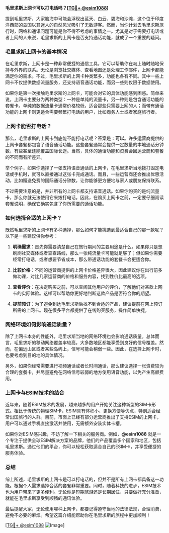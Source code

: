 **毛里求斯上网卡可以打电话吗？[[TG💪+ @esim1088](https://t.me/s/esim1088)]**

提到毛里求斯，大家脑海中可能会浮现出蓝天、白云、碧海和沙滩，这个位于印度洋西部的岛国以其迷人的自然风光吸引了无数游客。然而，当你计划去毛里求斯旅行时，网络和通讯问题可能是你不得不考虑的事情之一。尤其是对于需要打电话或者上网的人来说，毛里求斯的上网卡是否支持通话功能，就成了一个重要的疑问。

### 毛里求斯上网卡的基本情况

在毛里求斯，上网卡是一种非常便捷的通信工具，它可以帮助你在岛上随时随地保持与外界的联系。无论是浏览社交媒体、查看地图还是处理工作邮件，上网卡都能满足你的需求。不过，毛里求斯的上网卡种类繁多，功能也各有不同。其中一些上网卡不仅提供数据流量服务，还支持语音通话功能，而另一些则仅限于数据使用。

如果你是第一次接触毛里求斯的上网卡，可能会对它的具体功能感到困惑。简单来说，上网卡主要分为两种类型：一种是单纯的流量卡，另一种则是包含通话功能的套餐卡。单纯的数据流量卡通常价格较低，适合那些只需要上网的人；而带有通话功能的上网卡则更适合需要频繁打电话的用户，比如商务人士或者家庭旅行者。

### 上网卡能否打电话？

那么，毛里求斯的上网卡到底能不能打电话呢？答案是：**可以**。许多运营商提供的上网卡套餐都包含了语音通话功能。这些套餐通常会提供一定数量的本地通话分钟数，有些甚至还能覆盖国际长途。当然，具体的通话功能和资费会因运营商和套餐的不同而有所差异。

举个例子，如果你选择了一张支持语音通话的上网卡，在毛里求斯当地拨打固定电话或手机时，就可以直接通过这张卡完成通话。而且，一些运营商还会推出优惠活动，比如赠送免费的国际通话分钟数，让你能够更方便地与家人或朋友保持联系。

不过需要注意的是，并非所有的上网卡都支持语音通话。如果你购买的是纯流量卡，那么你就无法使用它来拨打电话。因此，在购买上网卡之前，一定要仔细阅读套餐说明，确保它确实包含了你所需要的通话功能。

### 如何选择合适的上网卡？

既然毛里求斯的上网卡有多种选择，那么如何才能挑选到最适合自己的那一款呢？以下是一些建议供你参考：

1. **明确需求**：首先你需要清楚自己在旅行期间的主要用途是什么。如果你只是想刷刷社交媒体或者查查路线，那么一张纯流量卡可能就足够了；但如果你需要经常打电话，或者想要节省成本，那么带通话功能的套餐卡会更适合你。

2. **比较价格**：不同的运营商提供的上网卡价格差异很大，因此建议你在出行前多做功课，对比几家运营商的价格和服务内容，找到性价比最高的选项。

3. **查看评价**：在决定购买之前，可以查阅其他用户的评价，了解他们对某款上网卡的实际体验。这样可以帮助你更好地判断这款产品是否符合你的期望。

4. **提前预订**：为了避免到达毛里求斯后找不到合适的产品，建议提前在网上预订所需的上网卡。现在很多平台都提供了在线购买服务，操作简单快捷。

### 网络环境如何影响通话质量？

除了上网卡本身的性能外，毛里求斯当地的网络环境也会影响通话质量。总体而言，毛里求斯的移动网络覆盖率较高，大多数地区都能享受到良好的信号覆盖。然而，在偏远山区或者某些岛屿上，信号可能会稍弱一些。因此，在选择上网卡时，也要考虑到目的地的具体情况。

另外，如果你经常需要进行视频通话或者长时间通话，那么建议选择一张资费较为合理的套餐卡，并尽量避免在网络信号较弱的地方使用语音功能，以免产生高额费用。

### 上网卡与ESIM技术的结合

近年来，随着ESIM技术的发展，越来越多的用户开始关注这种新型的SIM卡形式。相比于传统的物理SIM卡，ESIM具有体积小、更换方便等优点，特别适合经常出国旅行的人群。目前，市面上已经有部分运营商推出了支持ESIM的上网卡，用户可以通过手机直接激活并使用，无需额外安装实体卡槽。

如果你对ESIM感兴趣，不妨了解一下相关的服务商。例如，**@esim1088** 就是一个专注于提供全球ESIM解决方案的品牌，他们的产品覆盖多个国家和地区，包括毛里求斯。通过他们的平台，你可以轻松获取适合自己的ESIM卡，并享受便捷的服务体验。

### 总结

综上所述，毛里求斯的上网卡是可以打电话的，但并不是所有上网卡都具备这一功能。根据个人需求选择合适的套餐非常重要。同时，随着科技的进步，ESIM技术也为用户带来了更多便利。无论你是短期旅游还是长期居住，只要做好充分准备，就能在毛里求斯享受到顺畅的通讯体验。

最后提醒大家，无论使用哪种上网卡，都要记得遵守当地的法律法规，合理消费，避免不必要的麻烦。希望这篇介绍能帮助你在毛里求斯的旅程中更加顺利！

[[TG💪+ @esim1088](https://t.me/s/esim1088) ![Image](https://i.postimg.cc/4NQfJmqS/Snipaste-2025-05-13-00-14-12.png)]
